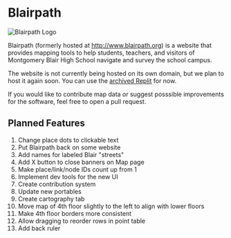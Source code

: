 # Blairpath

![Blairpath Logo](/assets/favicon.ico)

Blairpath (formerly hosted at http://www.blairpath.org) is a website that provides mapping tools to help students, teachers, and visitors of Montgomery Blair High School navigate and survey the school campus.

The website is not currently being hosted on its own domain, but we plan to host it again soon. You can use the [archived Replit](https://81d8ecfd-ca27-4963-948c-4ce42ba7f41e-00-22virfovc06v7.worf.replit.dev/map/) for now.

If you would like to contribute map data or suggest posssible improvements for the software, feel free to open a pull request.

## Planned Features
<ol>
	<li>Change place dots to clickable text</li>
	<li>Put Blairpath back on some website</li>
	<li>Add names for labeled Blair "streets"</li>
	<li>Add X button to close banners on Map page</li>
	<li>Make place/link/node IDs count up from 1</li>
	<li>Implement dev tools for the new UI</li>
	<li>Create contribution system</li>
	<li>Update new portables</li>
	<li>Create cartography tab</li>
	<li>Move map of 4th floor slightly to the left to align with lower floors</li>
	<li>Make 4th floor borders more consistent</li>
	<li>Allow dragging to reorder rows in point table</li>
	<li>Add back ruler</li>
</ol>
